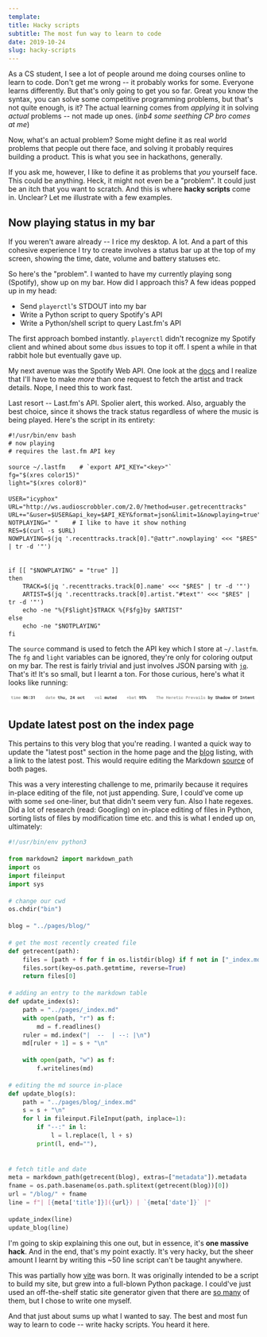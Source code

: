```yaml
---
template:
title: Hacky scripts
subtitle: The most fun way to learn to code
date: 2019-10-24
slug: hacky-scripts
---
```


As a CS student, I see a lot of people around me doing courses online
to learn to code. Don't get me wrong -- it probably works for some.
Everyone learns differently. But that's only going to get you so far.
Great you know the syntax, you can solve some competitive programming
problems, but that's not quite enough, is it? The actual learning comes
from _applying_ it in solving _actual_ problems -- not made up ones.
(_inb4 some seething CP bro comes at me_)

Now, what's an actual problem? Some might define it as real world
problems that people out there face, and solving it probably requires
building a product. This is what you see in hackathons, generally.

If you ask me, however, I like to define it as problems that _you_ yourself
face. This could be anything. Heck, it might not even be a "problem". It
could just be an itch that you want to scratch. And this is where
**hacky scripts** come in. Unclear? Let me illustrate with a few
examples.

## Now playing status in my bar

If you weren't aware already -- I rice my desktop. A lot. And a part of
this cohesive experience I try to create involves a status bar up at the
top of my screen, showing the time, date, volume and battery statuses etc.

So here's the "problem". I wanted to have my currently playing song
(Spotify), show up on my bar. How did I approach this? A few ideas
popped up in my head:

- Send `playerctl`'s STDOUT into my bar
- Write a Python script to query Spotify's API
- Write a Python/shell script to query Last.fm's API

The first approach bombed instantly. `playerctl` didn't recognize my
Spotify client and whined about some `dbus` issues to top it off.
I spent a while in that rabbit hole but eventually gave up.

My next avenue was the Spotify Web API. One look at the [docs](https://developer.spotify.com/documentation/web-api/) and
I realize that I'll have to make _more_ than one request to fetch the
artist and track details. Nope, I need this to work fast.

Last resort -- Last.fm's API. Spolier alert, this worked. Also, arguably
the best choice, since it shows the track status regardless of where
the music is being played. Here's the script in its entirety:

```shell
#!/usr/bin/env bash
# now playing
# requires the last.fm API key

source ~/.lastfm    # `export API_KEY="<key>"`
fg="$(xres color15)"
light="$(xres color8)"

USER="icyphox"
URL="http://ws.audioscrobbler.com/2.0/?method=user.getrecenttracks"
URL+="&user=$USER&api_key=$API_KEY&format=json&limit=1&nowplaying=true"
NOTPLAYING=" "    # I like to have it show nothing
RES=$(curl -s $URL)
NOWPLAYING=$(jq '.recenttracks.track[0]."@attr".nowplaying' <<< "$RES" | tr -d '"')


if [[ "$NOWPLAYING" = "true" ]]
then
	TRACK=$(jq '.recenttracks.track[0].name' <<< "$RES" | tr -d '"')
	ARTIST=$(jq '.recenttracks.track[0].artist."#text"' <<< "$RES" | tr -d '"')
	echo -ne "%{F$light}$TRACK %{F$fg}by $ARTIST"
else
	echo -ne "$NOTPLAYING"
fi
```

The `source` command is used to fetch the API key which I store at
`~/.lastfm`. The `fg` and `light` variables can be ignored, they're only
for coloring output on my bar. The rest is fairly trivial and just
involves JSON parsing with [`jq`](https://stedolan.github.io/jq/).
That's it! It's so small, but I learnt a ton. For those curious, here's
what it looks like running:

![now playing status polybar](/static/img/now_playing.png)

## Update latest post on the index page

This pertains to this very blog that you're reading. I wanted a quick
way to update the "latest post" section in the home page and the
[blog](/blog) listing, with a link to the latest post. This would require
editing the Markdown [source](https://github.com/icyphox/site/tree/master/pages)
of both pages.

This was a very
interesting challenge to me, primarily because it requires in-place
editing of the file, not just appending. Sure, I could've come up with
some `sed` one-liner, but that didn't seem very fun. Also I hate
regexes. Did a lot of research (read: Googling) on in-place editing of
files in Python, sorting lists of files by modification time etc. and
this is what I ended up on, ultimately:

```python
#!/usr/bin/env python3

from markdown2 import markdown_path
import os
import fileinput
import sys

# change our cwd
os.chdir("bin")

blog = "../pages/blog/"

# get the most recently created file
def getrecent(path):
    files = [path + f for f in os.listdir(blog) if f not in ["_index.md", "feed.xml"]]
    files.sort(key=os.path.getmtime, reverse=True)
    return files[0]

# adding an entry to the markdown table
def update_index(s):
    path = "../pages/_index.md"
    with open(path, "r") as f:
        md = f.readlines()
    ruler = md.index("|  --  | --: |\n")
    md[ruler + 1] = s + "\n"

    with open(path, "w") as f:
        f.writelines(md)

# editing the md source in-place
def update_blog(s):
    path = "../pages/blog/_index.md"
    s = s + "\n"
    for l in fileinput.FileInput(path, inplace=1):
        if "--:" in l:
            l = l.replace(l, l + s)
        print(l, end=""),


# fetch title and date
meta = markdown_path(getrecent(blog), extras=["metadata"]).metadata
fname = os.path.basename(os.path.splitext(getrecent(blog))[0])
url = "/blog/" + fname
line = f"| [{meta['title']}]({url}) | `{meta['date']}` |"

update_index(line)
update_blog(line)
```

I'm going to skip explaining this one out, but in essence, it's **one
massive hack**. And in the end, that's my point exactly. It's very
hacky, but the sheer amount I learnt by writing this ~50
line script can't be taught anywhere.

This was partially how
[vite](https://github.com/icyphox/vite) was born. It was originally
intended to be a script to build my site, but grew into a full-blown
Python package. I could've just 
used an off-the-shelf static site generator
given that there are [so many](https://staticgen.com) of them, but
I chose to write one myself.

And that just about sums up what I wanted to say. The best and most fun
way to learn to code -- write hacky scripts. You heard it here.
